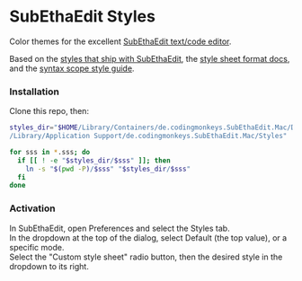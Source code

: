 # SubEthaEdit Styles

Color themes for the excellent [SubEthaEdit text/code editor](https://subethaedit.net).

Based on the [styles that ship with SubEthaEdit](https://github.com/subethaedit/SubEthaEdit/tree/develop/SubEthaEdit-Mac/Modes/Styles), the [style sheet format docs](https://github.com/subethaedit/SubEthaEdit-Modes/blob/master/Documentation/Styles/StyleSheetFormat.md), and the [syntax scope style guide](http://htmlpreview.github.io/?https://github.com/subethaedit/SubEthaEdit-Modes/blob/master/Documentation/Styles/SEEScopeDoc.html).

### Installation

Clone this repo, then:

```bash
styles_dir="$HOME/Library/Containers/de.codingmonkeys.SubEthaEdit.Mac/Data\
/Library/Application Support/de.codingmonkeys.SubEthaEdit.Mac/Styles"

for sss in *.sss; do
  if [[ ! -e "$styles_dir/$sss" ]]; then
    ln -s "$(pwd -P)/$sss" "$styles_dir/$sss"
  fi
done
```

### Activation

In SubEthaEdit, open Preferences and select the Styles tab.   
In the dropdown at the top of the dialog, select Default (the top value), or a specific mode.   
Select the "Custom style sheet" radio button, then the desired style in the dropdown to its right.
